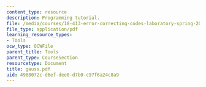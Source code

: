 ```yaml
---
content_type: resource
description: Programming tutorial.
file: /media/courses/18-413-error-correcting-codes-laboratory-spring-2004/4988072cd6efdee0d7b0c97f6a24c8a9_gauss.pdf
file_type: application/pdf
learning_resource_types:
- Tools
ocw_type: OCWFile
parent_title: Tools
parent_type: CourseSection
resourcetype: Document
title: gauss.pdf
uid: 4988072c-d6ef-dee0-d7b0-c97f6a24c8a9
---
```


